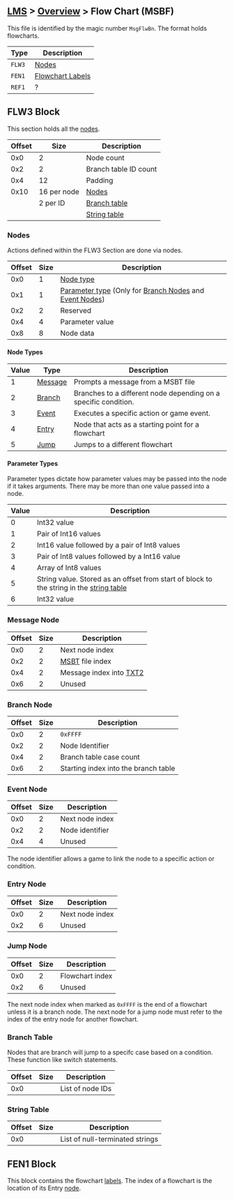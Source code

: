 ## [LMS](../../formats.md#lms) > [Overview](overview.md) > Flow Chart (MSBF)

This file is identified by the magic number `MsgFlwBn`. The format holds flowcharts.

| Type | Description |
| --- | --- |
| `FLW3` | [Nodes](#flw3-block) |
| `FEN1` | [Flowchart Labels](#fen1-block) |
| `REF1` | ? |

## FLW3 Block
This section holds all the [nodes](#nodes).

| Offset | Size | Description |
| --- | --- | --- |
| 0x0 | 2  | Node count |
| 0x2 | 2  | Branch table ID count |
| 0x4 | 12 | Padding |
| 0x10 | 16 per node | [Nodes](#nodes)
| | 2 per ID | [Branch table](#branch-table) |
| | | [String table](#string-table)

### Nodes
Actions defined within the FLW3 Section are done via nodes. 

| Offset | Size | Description |
| --- | --- | --- |
| 0x0 | 1 | [Node type](#node-types) |
| 0x1 | 1|  [Parameter type](#parameter-types) (Only for [Branch Nodes](#branch-node) and [Event Nodes](#event-node))|
| 0x2 | 2 | Reserved |
| 0x4 | 4 | Parameter value |
| 0x8 | 8 | Node data |

#### Node Types
| Value | Type | Description |
| --- | --- | --- |
| 1 | [Message](#message-node) | Prompts a message from a MSBT file |
| 2 | [Branch](#branch-node) | Branches to a different node depending on a specific condition. |
| 3 | [Event](#event-node) | Executes a specific action or game event. | 
| 4 | [Entry](#entry-node) | Node that acts as a starting point for a flowchart |
| 5 | [Jump](#jump-node) | Jumps  to a different flowchart |

#### Parameter Types
Parameter types dictate how parameter values may be passed into the node if it takes arguments. There may be more than one value passed into a node.

| Value | Description |
| --- | --- |
| 0 | Int32 value |
| 1 | Pair of Int16 values |
| 2 | Int16 value followed by a pair of Int8 values | 
| 3 | Pair of Int8 values followed by a Int16 value |
| 4 | Array of Int8 values |
| 5 | String value. Stored as an offset from start of block to the string in the [string table](#string-table) |
| 6 | Int32 value |

### Message Node
| Offset | Size | Description |
| --- | --- | --- |
| 0x0 | 2 | Next node index |
| 0x2 | 2 | [MSBT](msbt.md) file index |
| 0x4 | 2 | Message index into [TXT2](msbt.md#txt2-block) |
| 0x6 | 2 | Unused |

### Branch Node 
| Offset | Size | Description |
| --- | --- | --- |
| 0x0 | 2 | `0xFFFF`|
| 0x2 | 2 | Node Identifier |
| 0x4 | 2 | Branch table case count |
| 0x6 | 2 | Starting index into the branch table |

### Event Node
| Offset | Size | Description |
| --- | --- | --- |
| 0x0 | 2 | Next node index |
| 0x2 | 2 | Node identifier |
| 0x4 | 4 | Unused |

The node identifier allows a game to link the node to a specific action or condition. 

### Entry Node
| Offset | Size | Description |
| --- | --- | --- |
| 0x0 | 2 | Next node index |
| 0x2 | 6 | Unused |

### Jump Node
| Offset | Size | Description |
| --- | --- | --- |
| 0x0 | 2 | Flowchart index|
| 0x2 | 6 | Unused |

The next node index when marked as `0xFFFF` is the end of a flowchart unless it is a branch node. The next node for a jump node must refer to the index of the entry node for another flowchart.

### Branch Table
Nodes that are branch will jump to a specifc case based on a condition. These function like switch statements.

| Offset | Size | Description |
| --- | --- | --- |
| 0x0 || List of node IDs |

### String Table 
| Offset | Size | Description |
| --- | --- | --- |
| 0x0 || List of null-terminated strings | 

## FEN1 Block
This block contains the flowchart [labels](overview.md#hash-tables). The index of a flowchart is the location of its Entry [node](#nodes).
